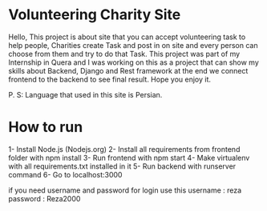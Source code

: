 # Volunteering Charity Site
Hello,
This project is about site that you can accept volunteering task to help people,
Charities create Task and post in on site and every person can choose from them and try to do that Task.
This project was part of my Internship in Quera and I was working on this as a project that can show my skills about Backend, Django and Rest framework at the end we connect frontend to the backend to see final result.
Hope you enjoy it.

P. S: Language that used in this site is Persian.

# How to run
1- Install Node.js (Nodejs.org)
2- Install all requirements from frontend folder with npm install
3- Run frontend with npm start
4- Make virtualenv with all requirements.txt installed in it
5- Run backend with runserver command
6- Go to localhost:3000

if you need username and password for login use this
username : reza
password : Reza2000


